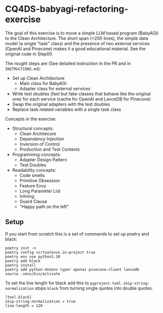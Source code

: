 # CQ4DS-babyagi-refactoring-exercise

The goal of this exercise is to move a simple LLM based program (BabyAGI) to the Clean Architecture. The short span (<200 lines), the simple data model (a single "task" class) and the presence of two external services (OpenAI and Pinecone) makes it a good educational material. See the original code in Step00

The rought steps are (See detailed instruction in the PR and in `INSTRUCTIONS.md`):

- Set up Clean Architecture
    - Main class for BabyAGI
    - Adapter class for external services
- Write test doubles (fast but fake classes that behave like the original one) for each service (cache for OpenAI and LanceDB for Pinecone)
- Swap the original adapters with the test doubles
- Replace task related variables with a single task class

Concepts in the exercise:
- Structural concepts:
    - Clean Architecure
    - Dependency Injection
    - Inversion of Control
    - Production and Test Contexts
- Programming concepts:
    - Adapter Design Pattern
    - Test Doubles
- Readability concepts:
    - Code smells
    - Primitive Obsession
    - Feature Envy
    - Long Parameter List
    - Inlining
    - Guard Clause
    - "Happy path on the left"

## Setup

If you start from scratch this is a set of commands to set up poetry and black:

```
poetry init -n
poetry config virtualenvs.in-project true
poetry env use python3.10
poetry add black
poetry install
poetry add python-dotenv typer openai pinecone-client lancedb
source .venv/bin/activate
```

To set the line length for black add this to `pyproject.toml`. `skip-string-normalization` stops `black` from turning single quotes into double quotes.

```
[tool.black]
skip-string-normalization = true
line-length = 120
```
